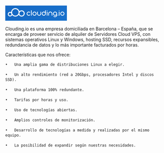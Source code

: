 ![imagen](https://github.com/mikkgh/k0s/blob/main/imagenes/clouding.png)

Clouding.io es una empresa domiciliada en Barcelona –  España, que se encarga de proveer servicio de alquiler de Servidores Cloud VPS, con sistemas operativos Linux y Windows, hosting SSD, recursos expansibles, redundancia de datos y lo más importante facturados por horas.

Características que nos ofrece:

    •	Una amplia gama de distribuciones Linux a elegir.

    •	Un alto rendimiento (red a 20Gbps, procesadores Intel y discos SSD).

    •	Una plataforma 100% redundante.

    •	Tarifas por horas y uso.

    •	Uso de tecnologías abiertas.

    •	Amplios controles de monitorización.

    •	Desarrollo de tecnologías a medida y realizadas por el mismo equipo.

    •	La posibilidad de expandir según nuestras necesidades.
